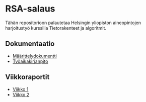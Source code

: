 # **RSA-salaus**

Tähän repositorioon palautetaa Helsingin yliopiston aineopintojen harjoitustyö kurssilla Tietorakenteet ja algoritmit.

## **Dokumentaatio**

* [Määrittelydokumentti](./dokumentaatio/maarittelydokumentti.md)
* [Työaikakirjanpito](./dokumentaatio/tyoaikakirjanpito.md)

## **Viikkoraportit**

* [Viikko 1](./dokumentaatio/viikkoraportti-01.md)
* [Viikko 2](./dokumentaatio/viikkoraportti-02.md)
